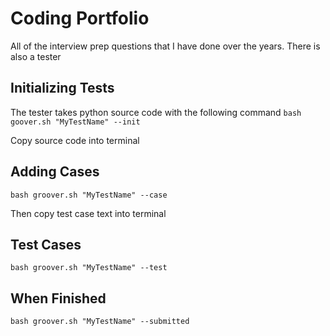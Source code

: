 # Coding Portfolio
All of the interview prep questions that I have done over the years.  There is also a tester

## Initializing Tests
The tester takes python source code with the following command
```bash goover.sh "MyTestName" --init```

Copy source code into terminal

## Adding Cases
```bash groover.sh "MyTestName" --case```

Then copy test case text into terminal

## Test Cases
```bash groover.sh "MyTestName" --test```  

## When Finished
```bash groover.sh "MyTestName" --submitted```


